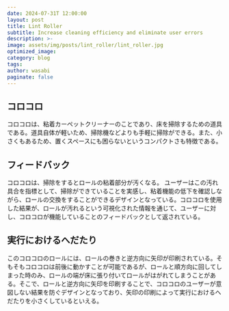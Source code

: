 ```yaml
---
date: 2024-07-31T 12:00:00
layout: post
title: Lint Roller
subtitle: Increase cleaning efficiency and eliminate user errors
description: >-
image: assets/img/posts/lint_roller/lint_roller.jpg
optimized_image: 
category: blog
tags: 
author: wasabi
paginate: false
---
```


## コロコロ

コロコロは、粘着カーペットクリーナーのことであり、床を掃除するための道具である。道具自体が軽いため、掃除機などよりも手軽に掃除ができる。また、小さくもあるため、置くスペースにも困らないというコンパクトさも特徴である。

## フィードバック

コロコロは、掃除をするとロールの粘着部分が汚くなる。
ユーザーはこの汚れ具合を指標として、掃除ができていることを実感し、粘着機能の低下を確認しながら、ロールの交換をすることができるデザインとなっている。コロコロを使用した結果が、ロールが汚れるという可視化された情報を通じて、ユーザーに対し、コロコロが機能していることのフィードバックとして返されている。

## 実行におけるへだたり

このコロコロのロールには、ロールの巻きと逆方向に矢印が印刷されている。そもそもコロコロは前後に動かすことが可能であるが、ロールと順方向に回してしまった時のみ、ロールの端が床に張り付いてロールがはがれてしまうことがある。そこで、ロールと逆方向に矢印を印刷することで、コロコロのユーザーが意図しない結果を防ぐデザインとなっており、矢印の印刷によって実行におけるへだたりを小さくしているといえる。